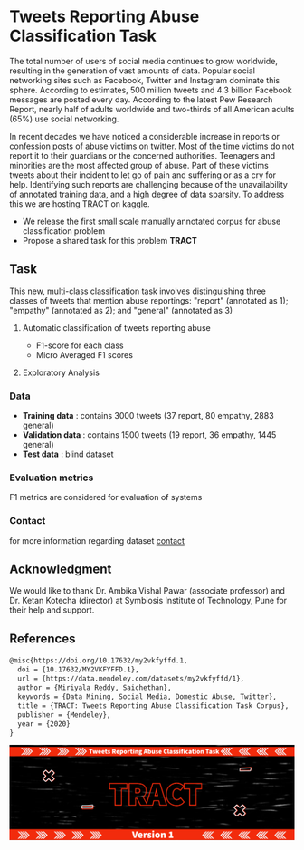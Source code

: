# **Tweets Reporting Abuse Classification Task** 

The total number of users of social media continues to grow worldwide, resulting in the generation of vast amounts of data. Popular social networking sites such as Facebook, Twitter and Instagram dominate this sphere. According to estimates, 500 million tweets and 4.3 billion Facebook messages are posted every day. According to the latest Pew Research Report, nearly half of adults worldwide and two-thirds of all American adults (65%) use social networking.


In recent decades we have noticed a considerable increase in reports or confession posts of abuse victims on twitter. Most of the time victims do not report it to their guardians or the concerned authorities. Teenagers and minorities are the most affected group of abuse. Part of these victims tweets about their incident to let go of pain and suffering or as a cry for help. Identifying such reports are challenging because of the unavailability of annotated training data, and a high degree of data sparsity. To address this we are hosting TRACT on kaggle. 

* We release the first small scale manually annotated corpus for abuse classification problem
* Propose a shared task for this problem **TRACT**

## Task
This new, multi-class classification task involves distinguishing three classes of tweets that mention abuse reportings: "report" (annotated as 1);  "empathy" (annotated as 2);  and   "general" (annotated as 3) 

1. Automatic classification of tweets reporting abuse
    * F1-score for each class
    * Micro Averaged F1 scores

2. Exploratory Analysis



### Data
* **Training data** : contains 3000 tweets (37 report, 80 empathy, 2883 general)
* **Validation data** : contains 1500 tweets (19 report, 36 empathy, 1445 general)
* **Test data** : blind dataset

### Evaluation metrics
F1 metrics are considered for evaluation of systems


### Contact
for more information regarding dataset [contact](mailto:saichethanreddymiriyala@gmail.com)

## Acknowledgment

We would like to thank Dr. Ambika Vishal Pawar (associate professor) and Dr. Ketan Kotecha (director) at Symbiosis Institute of Technology, Pune for their help and support. 

## References

```
@misc{https://doi.org/10.17632/my2vkfyffd.1,
  doi = {10.17632/MY2VKFYFFD.1},
  url = {https://data.mendeley.com/datasets/my2vkfyffd/1},
  author = {Miriyala Reddy, Saichethan},
  keywords = {Data Mining, Social Media, Domestic Abuse, Twitter},
  title = {TRACT: Tweets Reporting Abuse Classification Task Corpus},
  publisher = {Mendeley},
  year = {2020}
}
```

![tasklogo](tasklogo.png)
